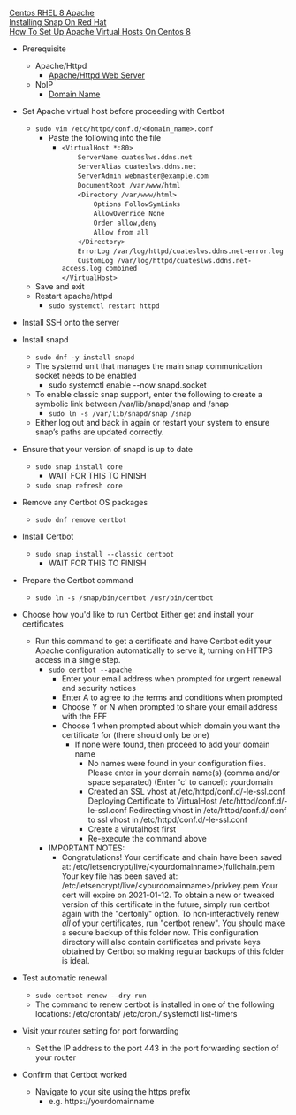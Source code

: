[Centos RHEL 8 Apache](https://certbot.eff.org/lets-encrypt/centosrhel8-apache)<br />
[Installing Snap On Red Hat](https://snapcraft.io/docs/installing-snap-on-red-hat)<br />
[How To Set Up Apache Virtual Hosts On Centos 8](https://linuxize.com/post/how-to-set-up-apache-virtual-hosts-on-centos-8/)

* Prerequisite
  * Apache/Httpd
    * [Apache/Httpd Web Server](https://github.com/Cuates/lampcentosinstall/tree/master/webserver)
  * NoIP
    * [Domain Name](https://github.com/Cuates/lampcentosinstall/tree/master/system/domainname)

* Set Apache virtual host before proceeding with Certbot
  * `sudo vim /etc/httpd/conf.d/<domain_name>.conf`
    * Paste the following into the file
      * `<VirtualHost *:80>`<br />
        `    ServerName cuateslws.ddns.net`<br />
        `    ServerAlias cuateslws.ddns.net`<br />
        `    ServerAdmin webmaster@example.com`<br />
        `    DocumentRoot /var/www/html`<br />
        `    <Directory /var/www/html>`<br />
        `        Options FollowSymLinks`<br />
        `        AllowOverride None`<br />
        `        Order allow,deny`<br />
        `        Allow from all`<br />
        `    </Directory>`<br />
        `    ErrorLog /var/log/httpd/cuateslws.ddns.net-error.log`<br />
        `    CustomLog /var/log/httpd/cuateslws.ddns.net-access.log combined`<br />
        `</VirtualHost>`
  * Save and exit
  * Restart apache/httpd
    * `sudo systemctl restart httpd`
* Install SSH onto the server
* Install snapd
  * `sudo dnf -y install snapd`
  * The systemd unit that manages the main snap communication socket needs to be enabled
    * sudo systemctl enable --now snapd.socket
  * To enable classic snap support, enter the following to create a symbolic link between /var/lib/snapd/snap and /snap
    * `sudo ln -s /var/lib/snapd/snap /snap`
  * Either log out and back in again or restart your system to ensure snap’s paths are updated correctly.
* Ensure that your version of snapd is up to date
  * `sudo snap install core`
    * WAIT FOR THIS TO FINISH
  * `sudo snap refresh core`
* Remove any Certbot OS packages
  * `sudo dnf remove certbot`
* Install Certbot
  * `sudo snap install --classic certbot`
    * WAIT FOR THIS TO FINISH
* Prepare the Certbot command
  * `sudo ln -s /snap/bin/certbot /usr/bin/certbot`
* Choose how you'd like to run Certbot Either get and install your certificates
  * Run this command to get a certificate and have Certbot edit your Apache configuration automatically to serve it, turning on HTTPS access in a single step.
    * `sudo certbot --apache`
      * Enter your email address when prompted for urgent renewal and security notices
      * Enter A to agree to the terms and conditions when prompted
      * Choose Y or N when prompted to share your email address with the EFF
      * Choose 1 when prompted about which domain you want the certificate for (there should only be one)
        * If none were found, then proceed to add your domain name
          * No names were found in your configuration files. Please enter in your domain name(s) (comma and/or space separated)  (Enter 'c' to cancel): yourdomain
          * Created an SSL vhost at /etc/httpd/conf.d/<yourdomainname>-le-ssl.conf
            Deploying Certificate to VirtualHost /etc/httpd/conf.d/<yourdomainname>-le-ssl.conf
            Redirecting vhost in /etc/httpd/conf.d/<yourdomainname>.conf to ssl vhost in /etc/httpd/conf.d/<yourdomainname>-le-ssl.conf
          * Create a virutalhost first
          * Re-execute the command above
    * IMPORTANT NOTES:
      - Congratulations! Your certificate and chain have been saved at:
        /etc/letsencrypt/live/\<yourdomainname\>/fullchain.pem
        Your key file has been saved at:
        /etc/letsencrypt/live/\<yourdomainname\>/privkey.pem
        Your cert will expire on 2021-01-12. To obtain a new or tweaked
        version of this certificate in the future, simply run certbot again
        with the "certonly" option. To non-interactively renew *all* of
        your certificates, run "certbot renew". You should make a
        secure backup of this folder now. This configuration directory will
        also contain certificates and private keys obtained by Certbot so
        making regular backups of this folder is ideal.
* Test automatic renewal
  * `sudo certbot renew --dry-run`
  * The command to renew certbot is installed in one of the following locations:
    /etc/crontab/
    /etc/cron.*/*
    systemctl list-timers
* Visit your router setting for port forwarding
  * Set the IP address to the port 443 in the port forwarding section of your router
* Confirm that Certbot worked
  * Navigate to your site using the https prefix
    * e.g. https://yourdomainname
